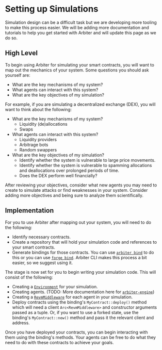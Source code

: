 # Setting up Simulations
Simulation design can be a difficult task but we are developing more tooling to make this process easier.
We will be adding more documentation and tutorials to help you get started with Arbiter and will update this page as we do so.

## High Level
To begin using Arbiter for simulating your smart contracts, you will want to map out the mechanics of your system.
Some questions you should ask yourself are:
- What are the key mechanisms of my system?
- What agents can interact with this system?
- What are the key objectives of my simulation?

For example, if you are simulating a decentralized exchange (DEX), you will want to think about the following:
- What are the key mechanisms of my system?
    - Liquidity (de)allocations
    - Swaps
- What agents can interact with this system?
    - Liquidity providers
    - Arbitrage bots
    - Random swappers
- What are the key objectives of my simulation?
    - Identify whether the system is vulnerable to large price movements.
    - Identify whether the system is vulnerable to spamming allocations and deallocations over prolonged periods of time.
    - Does the DEX perform well financially?

After reviewing your objectives, consider what new agents you may need to create to simulate attacks or find weaknesses in your system.
Consider adding more objectives and being sure to analyze them scientifically.


## Implementation
For you to use Arbiter after mapping out your system, you will need to do the following:
- Identify necessary contracts.
- Create a repository that will hold your simulation code and references to your smart contracts.
- Generate bindings for those contracts. 
You can use [`arbiter bind`](../usage/arbiter_cli.md#Bindings) to do this or you can use [`forge bind`](https://book.getfoundry.sh/reference/forge/forge-bind). 
Arbiter CLI makes this process a bit easier, so we suggest using it.

The stage is now set for you to begin writing your simulation code.
This will consist of the following:
- Creating a [`Environment`](../usage/arbiter_core/environment.md) for your simulation.
- Creating agents. 
(TODO: More documentation here for [`arbiter-engine`](../usage/arbiter_engine/index.md))
- Creating a [`RevmMiddleware`](../usage/arbiter_core/middleware.md) for each agent in your simulation.
- Deploy contracts using the binding's `MyContract::deploy()` method which will need a client `Arc<RevmMiddleware>` and constructor arguments passed as a tuple. 
Or, if you want to use a forked state, use the binding's `MyContract::new()` method and pass it the relevant client and address.

Once you have deployed your contracts, you can begin interacting with them using the binding's methods.
Your agents can be free to do what they need to do with these contracts to achieve your goals.

